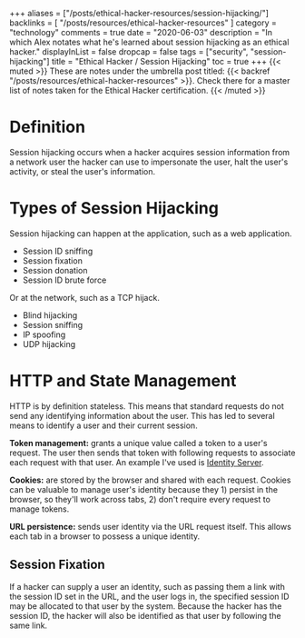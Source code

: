 +++
aliases = ["/posts/ethical-hacker-resources/session-hijacking/"]
backlinks = [
    "/posts/resources/ethical-hacker-resources"
]
category = "technology"
comments = true
date = "2020-06-03"
description = "In which Alex notates what he's learned about session hijacking as an ethical hacker."
displayInList = false
dropcap = false
tags = ["security", "session-hijacking"]
title = "Ethical Hacker / Session Hijacking"
toc = true
+++
{{< muted >}}
These are notes under the umbrella post titled: {{< backref "/posts/resources/ethical-hacker-resources" >}}. Check there for a master list of notes taken for the Ethical Hacker certification.
{{< /muted >}}

# Definition

Session hijacking occurs when a hacker acquires session information from a network user the hacker can use to impersonate the user, halt the user's activity, or steal the user's information.

# Types of Session Hijacking

Session hijacking can happen at the application, such as a web application.

- Session ID sniffing
- Session fixation
- Session donation
- Session ID brute force

Or at the network, such as a TCP hijack.

- Blind hijacking
- Session sniffing
- IP spoofing
- UDP hijacking

# HTTP and State Management

HTTP is by definition stateless. This means that standard requests do not send any identifying information about the user. This has led to several means to identify a user and their current session.

**Token management:** grants a unique value called a token to a user's request. The user then sends that token with following requests to associate each request with that user. An example I've used is [Identity Server]("https://identityserver.io/").

**Cookies:** are stored by the browser and shared with each request. Cookies can be valuable to manage user's identity because they 1) persist in the browser, so they'll work across tabs, 2) don't require every request to manage tokens.

**URL persistence:** sends user identity via the URL request itself. This allows each tab in a browser to possess a unique identity.

## Session Fixation

If a hacker can supply a user an identity, such as passing them a link with the session ID set in the URL, and the user logs in, the specified session ID may be allocated to that user by the system. Because the hacker has the session ID, the hacker will also be identified as that user by following the same link.
